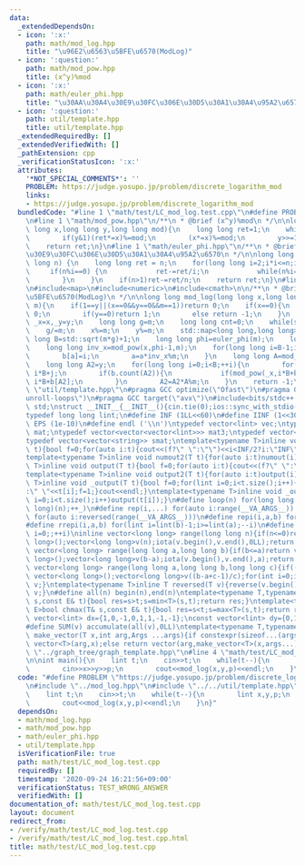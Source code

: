 ```yaml
---
data:
  _extendedDependsOn:
  - icon: ':x:'
    path: math/mod_log.hpp
    title: "\u96E2\u6563\u5BFE\u6570(ModLog)"
  - icon: ':question:'
    path: math/mod_pow.hpp
    title: (x^y)%mod
  - icon: ':x:'
    path: math/euler_phi.hpp
    title: "\u30AA\u30A4\u30E9\u30FC\u306E\u30D5\u30A1\u30A4\u95A2\u6570"
  - icon: ':question:'
    path: util/template.hpp
    title: util/template.hpp
  _extendedRequiredBy: []
  _extendedVerifiedWith: []
  _pathExtension: cpp
  _verificationStatusIcon: ':x:'
  attributes:
    '*NOT_SPECIAL_COMMENTS*': ''
    PROBLEM: https://judge.yosupo.jp/problem/discrete_logarithm_mod
    links:
    - https://judge.yosupo.jp/problem/discrete_logarithm_mod
  bundledCode: "#line 1 \"math/test/LC_mod_log.test.cpp\"\n#define PROBLEM \"https://judge.yosupo.jp/problem/discrete_logarithm_mod\"\
    \n#line 1 \"math/mod_pow.hpp\"\n/**\n * @brief (x^y)%mod\n */\n\nlong long mod_pow(long\
    \ long x,long long y,long long mod){\n    long long ret=1;\n    while(y>0) {\n\
    \        if(y&1)(ret*=x)%=mod;\n        (x*=x)%=mod;\n        y>>=1;\n    }\n\
    \    return ret;\n}\n#line 1 \"math/euler_phi.hpp\"\n/**\n * @brief \u30AA\u30A4\
    \u30E9\u30FC\u306E\u30D5\u30A1\u30A4\u95A2\u6570\n */\n\nlong long euler_phi(long\
    \ long n) {\n    long long ret = n;\n    for(long long i=2;i*i<=n;i++) {\n   \
    \     if(n%i==0) {\n            ret-=ret/i;\n            while(n%i==0)n/=i;\n\
    \        }\n    }\n    if(n>1)ret-=ret/n;\n    return ret;\n}\n#line 4 \"math/mod_log.hpp\"\
    \n#include<map>\n#include<numeric>\n#include<cmath>\n\n/**\n * @brief \u96E2\u6563\
    \u5BFE\u6570(ModLog)\n */\n\nlong long mod_log(long long x,long long y,long long\
    \ m){\n    if(1==y||(x==0&&y==0&&m==1))return 0;\n    if(x==0){\n        if(y==1)return\
    \ 0;\n        if(y==0)return 1;\n        else return -1;\n    }\n    long long\
    \ _x=x,_y=y;\n    long long g=m;\n    long long cnt=0;\n    while(std::gcd(x,m)!=1)m/=std::gcd(x,m),cnt++;\n\
    \    g/=m;\n    x%=m;\n    y%=m;\n    std::map<long long,long long>b;\n    long\
    \ long B=std::sqrt(m*g)+1;\n    long long phi=euler_phi(m);\n    long long a=mod_pow(x,B-1,m);\n\
    \    long long inv_x=mod_pow(x,phi-1,m);\n    for(long long i=B-1;i>=cnt;--i){\n\
    \        b[a]=i;\n        a=a*inv_x%m;\n    }\n    long long A=mod_pow(x,B*(phi-1),m);\n\
    \    long long A2=y;\n    for(long long i=0;i<B;++i){\n        for(long long j=0;j<cnt;++j)if(mod_pow(_x,i*B+j,m*g)==_y)return\
    \ i*B+j;\n        if(b.count(A2)){\n            if(mod_pow(_x,i*B+b[A2],m*g)==_y)return\
    \ i*B+b[A2];\n        }\n        A2=A2*A%m;\n    }\n    return -1;\n}\n#line 2\
    \ \"util/template.hpp\"\n#pragma GCC optimize(\"Ofast\")\n#pragma GCC optimize(\"\
    unroll-loops\")\n#pragma GCC target(\"avx\")\n#include<bits/stdc++.h>\nusing namespace\
    \ std;\nstruct __INIT__{__INIT__(){cin.tie(0);ios::sync_with_stdio(false);cout<<fixed<<setprecision(15);}}__INIT__;\n\
    typedef long long lint;\n#define INF (1LL<<60)\n#define IINF (1<<30)\n#define\
    \ EPS (1e-10)\n#define endl ('\\n')\ntypedef vector<lint> vec;\ntypedef vector<vector<lint>>\
    \ mat;\ntypedef vector<vector<vector<lint>>> mat3;\ntypedef vector<string> svec;\n\
    typedef vector<vector<string>> smat;\ntemplate<typename T>inline void numout(T\
    \ t){bool f=0;for(auto i:t){cout<<(f?\" \":\"\")<<i<INF/2?i:\"INF\";f=1;}cout<<endl;}\n\
    template<typename T>inline void numout2(T t){for(auto i:t)numout(i);}\ntemplate<typename\
    \ T>inline void output(T t){bool f=0;for(auto i:t){cout<<(f?\" \":\"\")<<i;f=1;}cout<<endl;}\n\
    template<typename T>inline void output2(T t){for(auto i:t)output(i);}\ntemplate<typename\
    \ T>inline void _output(T t){bool f=0;for(lint i=0;i<t.size();i++){cout<<f?\"\"\
    :\" \"<<t[i];f=1;}cout<<endl;}\ntemplate<typename T>inline void _output2(T t){for(lint\
    \ i=0;i<t.size();i++)output(t[i]);}\n#define loop(n) for(long long _=0;_<(long\
    \ long)(n);++_)\n#define rep(i,...) for(auto i:range(__VA_ARGS__)) \n#define rrep(i,...)\
    \ for(auto i:reversed(range(__VA_ARGS__)))\n#define repi(i,a,b) for(lint i=lint(a);i<(lint)(b);++i)\n\
    #define rrepi(i,a,b) for(lint i=lint(b)-1;i>=lint(a);--i)\n#define irep(i) for(lint\
    \ i=0;;++i)\ninline vector<long long> range(long long n){if(n<=0)return vector<long\
    \ long>();vector<long long>v(n);iota(v.begin(),v.end(),0LL);return v;}\ninline\
    \ vector<long long> range(long long a,long long b){if(b<=a)return vector<long\
    \ long>();vector<long long>v(b-a);iota(v.begin(),v.end(),a);return v;}\ninline\
    \ vector<long long> range(long long a,long long b,long long c){if((b-a+c-1)/c<=0)return\
    \ vector<long long>();vector<long long>v((b-a+c-1)/c);for(int i=0;i<(int)v.size();++i)v[i]=i?v[i-1]+c:a;return\
    \ v;}\ntemplate<typename T>inline T reversed(T v){reverse(v.begin(),v.end());return\
    \ v;}\n#define all(n) begin(n),end(n)\ntemplate<typename T,typename E>bool chmin(T&\
    \ s,const E& t){bool res=s>t;s=min<T>(s,t);return res;}\ntemplate<typename T,typename\
    \ E>bool chmax(T& s,const E& t){bool res=s<t;s=max<T>(s,t);return res;}\nconst\
    \ vector<lint> dx={1,0,-1,0,1,1,-1,-1};\nconst vector<lint> dy={0,1,0,-1,1,-1,1,-1};\n\
    #define SUM(v) accumulate(all(v),0LL)\ntemplate<typename T,typename ...Args>auto\
    \ make_vector(T x,int arg,Args ...args){if constexpr(sizeof...(args)==0)return\
    \ vector<T>(arg,x);else return vector(arg,make_vector<T>(x,args...));}\n//#include\
    \ \"../graph_tree/graph_template.hpp\"\n#line 4 \"math/test/LC_mod_log.test.cpp\"\
    \n\nint main(){\n    lint t;\n    cin>>t;\n    while(t--){\n        lint x,y,p;\n\
    \        cin>>x>>y>>p;\n        cout<<mod_log(x,y,p)<<endl;\n    }\n}\n"
  code: "#define PROBLEM \"https://judge.yosupo.jp/problem/discrete_logarithm_mod\"\
    \n#include \"../mod_log.hpp\"\n#include \"../../util/template.hpp\"\n\nint main(){\n\
    \    lint t;\n    cin>>t;\n    while(t--){\n        lint x,y,p;\n        cin>>x>>y>>p;\n\
    \        cout<<mod_log(x,y,p)<<endl;\n    }\n}"
  dependsOn:
  - math/mod_log.hpp
  - math/mod_pow.hpp
  - math/euler_phi.hpp
  - util/template.hpp
  isVerificationFile: true
  path: math/test/LC_mod_log.test.cpp
  requiredBy: []
  timestamp: '2020-09-24 16:21:56+09:00'
  verificationStatus: TEST_WRONG_ANSWER
  verifiedWith: []
documentation_of: math/test/LC_mod_log.test.cpp
layout: document
redirect_from:
- /verify/math/test/LC_mod_log.test.cpp
- /verify/math/test/LC_mod_log.test.cpp.html
title: math/test/LC_mod_log.test.cpp
---
```

